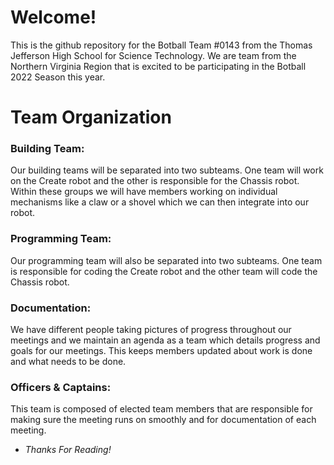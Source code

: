 # Welcome!
This is the github repository for the Botball Team #0143 from the Thomas Jefferson High School for Science Technology. We are team from the Northern Virginia Region that is excited to be participating in the Botball 2022 Season this year.

# Team Organization

### Building Team:

Our building teams will be separated into two subteams. One team will work on the Create robot and the other is responsible for the Chassis robot. Within these groups we will have members working on individual mechanisms like a claw or a shovel which we can then integrate into our robot.

### Programming Team:

Our programming team will also be separated into two subteams. One team is responsible for coding the Create robot and the other team will code the Chassis robot.

### Documentation:

We have different people taking pictures of progress throughout our meetings and we maintain an agenda as a team which details progress and goals for our meetings. This keeps members updated about work is done and what needs to be done. 

### Officers & Captains:

This team is composed of elected team members that are responsible for making sure the meeting runs on smoothly and for documentation of each meeting.

+ _Thanks For Reading!_
